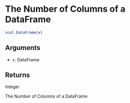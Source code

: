 # The Number of Columns of a DataFrame

```r
ncol.DataFrame(x)
```

## Arguments

- `x`: DataFrame

## Returns

Integer

The Number of Columns of a DataFrame